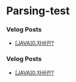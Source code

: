 # Parsing-test


### Velog Posts

- [[JAVA]0.자바란?](https://velog.io/@jocker/%5BJAVA%5D0.%EC%9E%90%EB%B0%94%EB%9E%80%3F)


### Velog Posts

- [[JAVA]0.자바란?](https://velog.io/@jocker/JAVA0.%EC%9E%90%EB%B0%94%EB%9E%80%3F)
